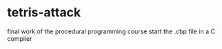 # tetris-attack
final work of the procedural programming course
start the .cbp file in a C compiler

